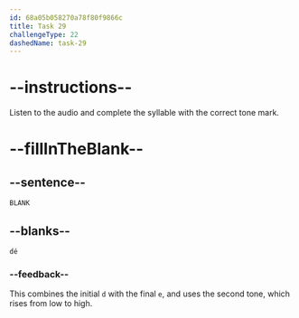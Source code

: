```yaml
---
id: 68a05b058270a78f80f9866c
title: Task 29
challengeType: 22
dashedName: task-29
---
```


<!-- (Audio) A: dé -->

# --instructions--

Listen to the audio and complete the syllable with the correct tone mark.

# --fillInTheBlank--

## --sentence--

`BLANK`

## --blanks--

`dé`

### --feedback--

This combines the initial `d` with the final `e`, and uses the second tone, which rises from low to high.
